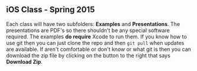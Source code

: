 ## iOS Class - Spring 2015

Each class will have two subfolders: **Examples** and **Presentations**. The presentations are PDF's so there shouldn't be any special software required. The examples **do require** Xcode to run them. If you know how to use git then you can just clone the repo and then `git pull` when updates are available. If aren't comfortable or don't know or what git is then you can download the zip file by clicking on the button to the right that says **Download Zip**.
